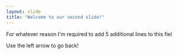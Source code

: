 ```yaml
---
layout: slide
title: "Welcome to our second slide!"
---
```


For whatever reason
I'm required
to add 
5 additional lines
to this fiel


Use the left arrow to go back!
